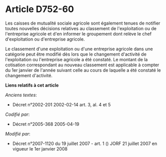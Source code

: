 # Article D752-60

Les caisses de mutualité sociale agricole sont également tenues de notifier toutes nouvelles décisions relatives au
classement de l'exploitation ou de l'entreprise agricole et d'en informer le groupement dont relève le chef d'exploitation ou
d'entreprise agricole.

Le classement d'une exploitation ou d'une entreprise agricole dans une catégorie peut être modifié dès lors que le changement
d'activité de l'exploitation ou l'entreprise agricole a été constaté. Le montant de la cotisation correspondant au nouveau
classement est applicable à compter du 1er janvier de l'année suivant celle au cours de laquelle a été constaté le changement
d'activité.

**Liens relatifs à cet article**

_Anciens textes_:

  - Décret n°2002-201 2002-02-14 art. 3, al. 4 et 5

_Codifié par_:

  - Décret n°2005-368 2005-04-19

_Modifié par_:

  - Décret n°2007-1120 du 19 juillet 2007 - art. 1 () JORF 21 juillet 2007 en vigueur le 1er janvier 2008
